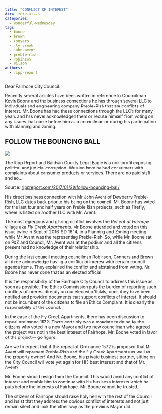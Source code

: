 ```yaml
---
title: "CONFLICT OF INTEREST"
date: 2017-01-25
categories: 
  - wonderful-wednesday
tags: 
  - boone
  - brown
  - conyers
  - fly-creek
  - john-avent
  - preble-rish
  - robinson
  - wilson
authors: 
  - ripp-report
---
```


Dear Fairhope City Council:

Recently several articles have been written in reference to Councilman Kevin Boone and the business connections he has through several LLC to individuals and engineering company Preble-Rish that are conflicts of interest. Mr. Boone has had these connections through the LLC’s for many years and has never acknowledged them or recuse himself from voting on any issues that came before him as a councilman or during his participation with planning and zoning.

## FOLLOW THE BOUNCING BALL

![](https://cdn.rippreport.com/wp-content/uploads/2017/01/ball1.jpg)

The Ripp Report and Baldwin County Legal Eagle is a non-profit exposing political and judicial corruption. We also have helped consumers with complaints about consumer products or services. There are no paid staff and no...

Source: [rippreport.com/2017/01/20/follow-bouncing-ball/](https://rippreport.com/follow-bouncing-ball/)

His direct business connection with Mr John Avent of Dewberry Preble-Rish, LLC dates back prior to his being on the council. Mr. Boone has voted for the last four and half years on Preble Rish projects, such as Firefly, where is listed on another LLC with Mr. Avent.

The most egregious and glaring conflict involves the _Retreat at Fairhope_ village aka _Fly Creek Apartments_. Mr Boone attended and voted on this issue twice in Sept of 2016, SD 16.14, in a Planning and Zoning meeting while Mr Avent was the representing Preble-Rish. So, while Mr. Boone sat on P&Z and Council, Mr. Avent was at the podium and all the citizens present had no knowledge of their relationship.

During the last council meeting councilman Robinson, Conners and Brown all three acknowledge having a conflict of interest with certain council agenda items. They explained the conflict and abstained from voting. Mr. Boone has never done that as an elected official.

It is the responsibility of the Fairhope City Council to address this issue as soon as possible. The Ethics Commission puts the burden of reporting such conflicts of interest directly on our elected officials, once they have been notified and provided documents that support conflicts of interest. It should not be incumbent of the citizens to file an Ethics Complaint. It is clearly the responsibility of the council.

In the case of the Fly Creek Apartments, there has been discussion to repeal ordinance 1572. There certainly was a mandate to do so by the citizens who voted in a new Mayor and two new councilman who agreed the project was not in the best interest of Fairhope. Mr. Boone voted in favor of the project— go figure.

Are we to expect that if this repeal of Ordinance 1572 is proposed that Mr Avent will represent Preble-Rish and the Fly Creek Apartments as well as the property owner? And Mr. Boone, his private business partner, sitting on the City Council will vote yet again for HIS best interest and that of Mr. Avent?

Mr. Boone should resign from the Council. This would avoid any conflict of interest and enable him to continue with his business interests which he puts before the interests of Fairhope. Mr. Boone cannot be trusted.

The citizens of Fairhope should raise holy hell with the rest of the Council and insist that they address the obvious conflict of interests and not just remain silent and look the other way as the previous Mayor did.
